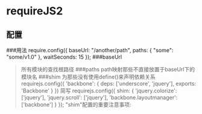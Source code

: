 requireJS2
=========================================================================================================================
配置
-------------------------------------------
###用法
    require.config({
      baseUrl: "/another/path",
      paths: {
          "some": "some/v1.0"
      },
      waitSeconds: 15
    });
###baseUrl
>所有模块的查找根路径
###paths
>path映射那些不直接放置于baseUrl下的模块名
###shim
>为那些没有使用define()来声明依赖关系
    requirejs.config({
        'backbone': {
             deps: ['underscore', 'jquery'],
             exports: 'Backbone'
        }
    })
>简写
    requirejs.config({
        shim: {
            'jquery.colorize': ['jquery'],
            'jquery.scroll': ['jquery'],
            'backbone.layoutmanager': ['backbone']
        }
    });
>"shim"配置的重要注意事项:



